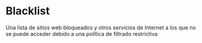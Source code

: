 [Title]: # (Lista negra)
[Difficulty]: # (Principiante)
[Order]: # (13)

# Blacklist 

Una lista de sitios web bloqueados y otros servicios de Internet a los que no se puede acceder debido a una política de filtrado restrictiva